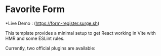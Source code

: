 # Favorite Form
*Live Demo : (https://form-register.surge.sh)

This template provides a minimal setup to get React working in Vite with HMR and some ESLint rules.

Currently, two official plugins are available:

